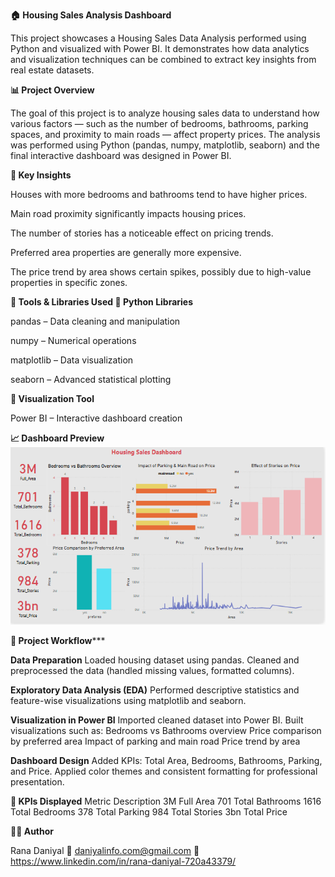 ****🏠 Housing Sales Analysis Dashboard****

This project showcases a Housing Sales Data Analysis performed using Python and visualized with Power BI.
It demonstrates how data analytics and visualization techniques can be combined to extract key insights from real estate datasets.

**📊 Project Overview**

The goal of this project is to analyze housing sales data to understand how various factors — such as the number of bedrooms, bathrooms, parking spaces, and proximity to main roads — affect property prices.
The analysis was performed using Python (pandas, numpy, matplotlib, seaborn) and the final interactive dashboard was designed in Power BI.

**🧠 Key Insights**

Houses with more bedrooms and bathrooms tend to have higher prices.

Main road proximity significantly impacts housing prices.

The number of stories has a noticeable effect on pricing trends.

Preferred area properties are generally more expensive.

The price trend by area shows certain spikes, possibly due to high-value properties in specific zones.


**🧰 Tools & Libraries Used
🔹 Python Libraries**

pandas – Data cleaning and manipulation

numpy – Numerical operations

matplotlib – Data visualization

seaborn – Advanced statistical plotting

**🔹 Visualization Tool**

Power BI – Interactive dashboard creation


**📈 Dashboard Preview**
![alt image](https://github.com/Daniyal07420/Python-Housing-sales-trend/blob/main/Python_housing_sale_analysis.png?raw=true)

****📁 Project Workflow*******

**Data Preparation**
Loaded housing dataset using pandas.
Cleaned and preprocessed the data (handled missing values, formatted columns).

**Exploratory Data Analysis (EDA)**
Performed descriptive statistics and feature-wise visualizations using matplotlib and seaborn.

**Visualization in Power BI**
Imported cleaned dataset into Power BI.
Built visualizations such as:
Bedrooms vs Bathrooms overview
Price comparison by preferred area
Impact of parking and main road
Price trend by area

**Dashboard Design**
Added KPIs: Total Area, Bedrooms, Bathrooms, Parking, and Price.
Applied color themes and consistent formatting for professional presentation.


**🧾 KPIs Displayed**
Metric	 Description
3M	     Full Area
701	     Total Bathrooms
1616	   Total Bedrooms
378	     Total Parking
984	     Total Stories
3bn	     Total Price


**👨‍💻 Author**

Rana Daniyal
📧 daniyalinfo.com@gmail.com
🔗 https://www.linkedin.com/in/rana-daniyal-720a43379/
